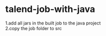 # talend-job-with-java
1.add all jars in the built job to the java project <br>
2.copy the job folder to src 
